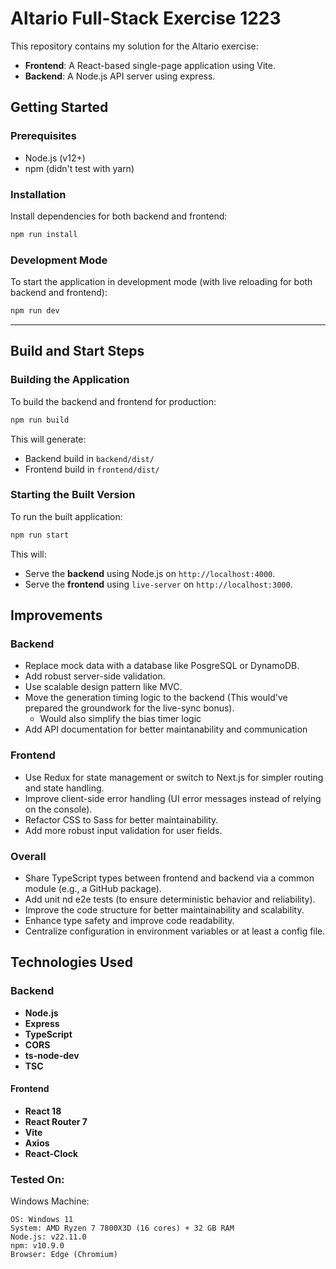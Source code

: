 # Altario Full-Stack Exercise 1223

This repository contains my solution for the Altario exercise:
- **Frontend**: A React-based single-page application using Vite.
- **Backend**: A Node.js API server using express.



## Getting Started

### Prerequisites
- Node.js (v12+)
- npm (didn't test with yarn)

### Installation
Install dependencies for both backend and frontend:

```bash
npm run install
```

### Development Mode
To start the application in development mode (with live reloading for both backend and frontend):

```bash
npm run dev
```

---

## Build and Start Steps

### Building the Application
To build the backend and frontend for production:

```bash
npm run build
```

This will generate:
- Backend build in `backend/dist/`
- Frontend build in `frontend/dist/`

### Starting the Built Version
To run the built application:

```bash
npm run start
```

This will:
- Serve the **backend** using Node.js on `http://localhost:4000`.
- Serve the **frontend** using `live-server` on `http://localhost:3000`.


## Improvements

### Backend
- Replace mock data with a database like PosgreSQL or DynamoDB.
- Add robust server-side validation.
- Use scalable design pattern like MVC.
- Move the generation timing logic to the backend (This would've prepared the groundwork for the live-sync bonus).
    - Would also simplify the bias timer logic
- Add API documentation for better maintanability and communication

### Frontend
- Use Redux for state management or switch to Next.js for simpler routing and state handling.
- Improve client-side error handling (UI error messages instead of relying on the console).
- Refactor CSS to Sass for better maintainability.
- Add more robust input validation for user fields.

### Overall
- Share TypeScript types between frontend and backend via a common module (e.g., a GitHub package).
- Add unit nd e2e tests (to ensure deterministic behavior and reliability).
- Improve the code structure for better maintainability and scalability.
- Enhance type safety and improve code readability.
- Centralize configuration in environment variables or at least a config file.

## Technologies Used

### Backend
- **Node.js**  
- **Express**  
- **TypeScript**  
- **CORS**  
- **ts-node-dev**  
- **TSC**  

#### Frontend
- **React 18**  
- **React Router 7**  
- **Vite**  
- **Axios**  
- **React-Clock**  

### Tested On:

Windows Machine:
```
OS: Windows 11
System: AMD Ryzen 7 7800X3D (16 cores) + 32 GB RAM
Node.js: v22.11.0
npm: v10.9.0
Browser: Edge (Chromium)
```